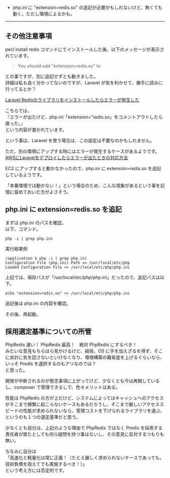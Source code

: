  * php.ini に "extension=redis.so" の追記が必要かもしれないけど、無くても動く。ただし環境によるかも。


__________________________
## その他注意事項
pecl install redis コマンドにてインストールした後、以下のメッセージが表示されています。

> You should add "extension=redis.so" to 

との事ですが、別に追記せずとも動きました。  
詳細は私も良く分かってないのですが、Laravel が気を利かせて、勝手に読みに行ってるとか？  

[Laravel Redisのライブラリをインストールしたらエラーが発生した](https://qiita.com/miriwo/items/d6ad9e0edc422e8a363a)  

こちらでは、  
『エラーが出たけど、php.ini「extension="redis.so」をコメントアウトしたら直った。』  
という内容が書かれています。  

という事は、Laravel を使う場合は、この設定は不要なのかもしれません。  

ただ、別の環境にアップする時にはエラーが発生するケースがあるようです。  
[AWSにLaravelをデプロイしたらエラーが出たときの対応方法](https://qiita.com/freeneer/items/8162c562337e304b4417)  

EC2 にアップすると動かなかったので、php.ini に extension=redis.so を追記しているようです。  

「本番環境では動かない！」という場合のため、こんな現象があるという事を記憶に留めておいた方がよさそう。  


## php.ini に extension=redis.so を追記
まずは php.ini のパスを確認。  
以下、コマンド。
```
php -i | grep php.ini
```
実行結果例
```
/application $ php -i | grep php.ini
Configuration File (php.ini) Path => /usr/local/etc/php
Loaded Configuration File => /usr/local/etc/php/php.ini
```

上記では、保存パスが「/usr/local/etc/php/php.ini」だったので、追記パスは以下。
```
echo "extension=redis.so" >> /usr/local/etc/php/php.ini
```
追記後は php.ini の内容を確認。  

その後、再起動。  


## 採用選定基準についての所管
PhpRedis 速い！ PhpRedis 最高！　絶対 PhpRedis にするべき！  
みたいな意見もちらほら見かけるけど、結局、OS に手を加えざるを得ず、そこに余計に気を回さないといけなくなり、環境構築の難易度を上げるぐらいなら、いっそ Predis を選択するのもアリなのでは？  
と思った。  

開発が中断されるのが懸念事項に上がってけど、少なくとも今は再開しているし、composer で管理できるしで、色々メリットはある。  

性能は PhpRedis の方が上だけど、システムによってはキャッシュへのアクセスがそこまで頻繁に起こらないケースもあるだろうし、そこまで厳しいアクセススピードの性能が求められないなら、管理コストを下げられるライブラリを選ぶ、というのも１つの選定基準だと思う。  

少なくとも自分は、上記のような理由で PhpRedis ではなく Predis を採用する責任者が居たとしても何ら疑問を持つ事はないし、その意見に反対するつもりも無い。  

ちなみに自分は  
「高速化と軽量化は常に正義！（たとえ厳しく求められないケースであっても。技術負債を抱えてでも実施するべき！）」  
という考え方には否定的です。  






